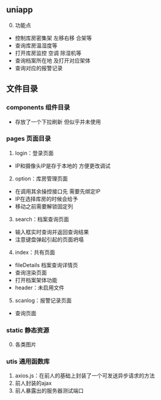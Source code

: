 ## uniapp
0. 功能点
+ 控制库房密集架 左移右移 合架等
+ 查询库房温湿度等
+ 打开库房监控 空调 除湿机等
+ 查询档案所在地 及打开对应架体
+ 查询对应的报警记录

## 文件目录
### components 组件目录
+ 存放了一个下拉刷新 但似乎并未使用

### pages 页面目录
1. login：登录页面
+ IP和摄像头IP是存于本地的 方便更改调试

2. option：库房管理页面
+ 在调用其余操控接口先 需要先绑定IP
+ IP在选择库房的时候会给予
+ 移动之前需要解锁固定列

3. search：档案查询页面
+ 输入框实时查询并返回查询结果
+ 注意键盘弹起引起的页面坍塌

4. index：共有页面
+ fileDetails 档案查询详情页
+ 查询渲染页面
+ 打开档案架体功能
+ header：未启用文件

5. scanlog：报警记录页面
+ 查询页面
### static 静态资源
0. 各类图片
### utis 通用函数库
1. axios.js：在前人的基础上封装了一个可发送异步请求的方法
2. 前人封装的ajax
3. 前人暴露出的服务器测试端口